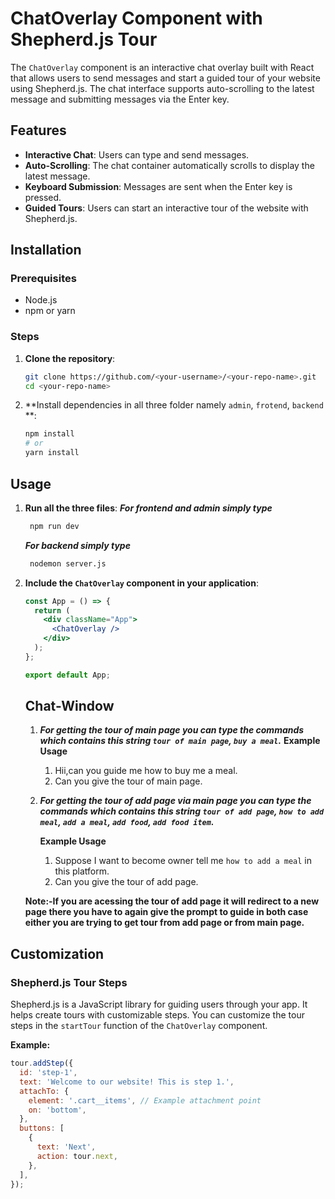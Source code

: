 # ChatOverlay Component with Shepherd.js Tour

The `ChatOverlay` component is an interactive chat overlay built with React that allows users to send messages and start a guided tour of your website using Shepherd.js. The chat interface supports auto-scrolling to the latest message and submitting messages via the Enter key.

## Features

- **Interactive Chat**: Users can type and send messages.
- **Auto-Scrolling**: The chat container automatically scrolls to display the latest message.
- **Keyboard Submission**: Messages are sent when the Enter key is pressed.
- **Guided Tours**: Users can start an interactive tour of the website with Shepherd.js.

## Installation

### Prerequisites

- Node.js
- npm or yarn

### Steps

1. **Clone the repository**:

    ```bash
    git clone https://github.com/<your-username>/<your-repo-name>.git
    cd <your-repo-name>
    ```

2. **Install dependencies in all three folder namely `admin`, `frotend`, `backend` **:

    ```bash
    npm install
    # or
    yarn install
    ```

## Usage

1. **Run all the three files**:
     ***For frontend and admin simply type***
   ```bash
    npm run dev
   ```
     ***For backend simply type***
   ```bash
    nodemon server.js
   ```
   
3. **Include the `ChatOverlay` component in your application**:

    ```jsx
    const App = () => {
      return (
        <div className="App">
          <ChatOverlay />
        </div>
      );
    };

    export default App;
    ```

   ## Chat-Window
   1. ***For getting the tour of main page you can type the commands which contains this string `tour of main page`, `buy a meal`.***
      ****Example Usage****
      
      1. Hii,can you guide me how to buy me a meal.
      2. Can you give the tour of main page.
         
   2. ***For getting the tour of add page  via main page you can type the commands which contains this string `tour of add page`, `how to add meal`, `add a meal`, `add food`, `add food item`.***
      
      ****Example Usage****
      1. Suppose I want to become owner tell me `how to add a meal` in this platform.
      2. Can you give the tour of add page.
         
    ****Note:-If you are acessing the tour of add page it will redirect to a new page there you have to again give the prompt to guide in both case either you are trying to get tour from add page or from main page.****

## Customization

### Shepherd.js Tour Steps

Shepherd.js is a JavaScript library for guiding users through your app. It helps create tours with customizable steps. You can customize the tour steps in the `startTour` function of the `ChatOverlay` component.

**Example:**

```jsx
tour.addStep({
  id: 'step-1',
  text: 'Welcome to our website! This is step 1.',
  attachTo: {
    element: '.cart__items', // Example attachment point
    on: 'bottom',
  },
  buttons: [
    {
      text: 'Next',
      action: tour.next,
    },
  ],
});
```
